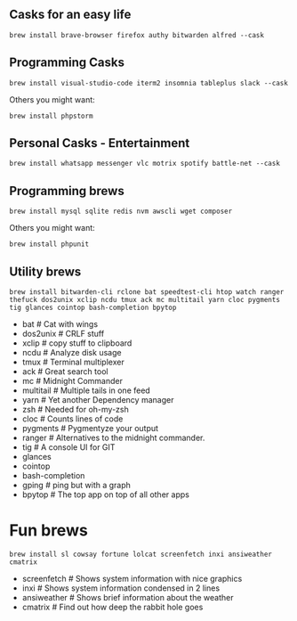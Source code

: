 
## Casks for an easy life
```
brew install brave-browser firefox authy bitwarden alfred --cask
```

## Programming Casks
```
brew install visual-studio-code iterm2 insomnia tableplus slack --cask
```
Others you might want: 
```
brew install phpstorm
```

## Personal Casks - Entertainment
```
brew install whatsapp messenger vlc motrix spotify battle-net --cask
```

## Programming brews
```
brew install mysql sqlite redis nvm awscli wget composer
```

Others you might want: 
```
brew install phpunit
```


## Utility brews
```
brew install bitwarden-cli rclone bat speedtest-cli htop watch ranger thefuck dos2unix xclip ncdu tmux ack mc multitail yarn cloc pygments tig glances cointop bash-completion bpytop
```

- bat 		# Cat with wings
- dos2unix  # CRLF stuff
- xclip     # copy stuff to clipboard
- ncdu      # Analyze disk usage
- tmux      # Terminal multiplexer
- ack       # Great search tool
- mc        # Midnight Commander
- multitail # Multiple tails in one feed
- yarn      # Yet another Dependency manager
- zsh       # Needed for oh-my-zsh
- cloc      # Counts lines of code
- pygments  # Pygmentyze your output
- ranger    # Alternatives to the midnight commander. 
- tig       # A console UI for GIT
- glances
- cointop
- bash-completion
- gping 	# ping but with a graph
- bpytop    # The top app on top of all other apps


# Fun brews
```
brew install sl cowsay fortune lolcat screenfetch inxi ansiweather cmatrix
```
- screenfetch # Shows system information with nice graphics
- inxi        # Shows system information condensed in 2 lines
- ansiweather # Shows brief information about the weather
- cmatrix     # Find out how deep the rabbit hole goes
